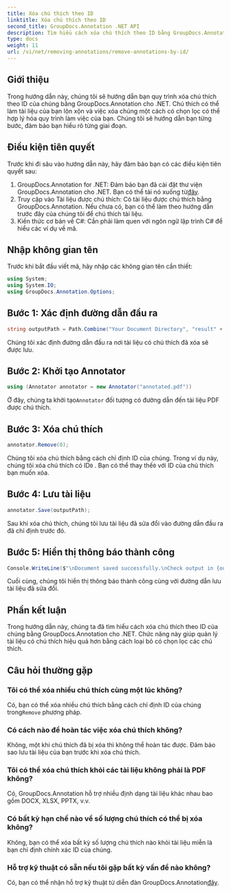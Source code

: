 ```yaml
---
title: Xóa chú thích theo ID
linktitle: Xóa chú thích theo ID
second_title: GroupDocs.Annotation .NET API
description: Tìm hiểu cách xóa chú thích theo ID bằng GroupDocs.Annotation cho .NET. Hợp lý hóa quy trình làm việc tài liệu của bạn một cách hiệu quả.
type: docs
weight: 11
url: /vi/net/removing-annotations/remove-annotations-by-id/
---
```

## Giới thiệu
Trong hướng dẫn này, chúng tôi sẽ hướng dẫn bạn quy trình xóa chú thích theo ID của chúng bằng GroupDocs.Annotation cho .NET. Chú thích có thể làm tài liệu của bạn lộn xộn và việc xóa chúng một cách có chọn lọc có thể hợp lý hóa quy trình làm việc của bạn. Chúng tôi sẽ hướng dẫn bạn từng bước, đảm bảo bạn hiểu rõ từng giai đoạn.
## Điều kiện tiên quyết
Trước khi đi sâu vào hướng dẫn này, hãy đảm bảo bạn có các điều kiện tiên quyết sau:
1.  GroupDocs.Annotation for .NET: Đảm bảo bạn đã cài đặt thư viện GroupDocs.Annotation cho .NET. Bạn có thể tải nó xuống từ[đây](https://releases.groupdocs.com/annotation/net/).
2. Truy cập vào Tài liệu được chú thích: Có tài liệu được chú thích bằng GroupDocs.Annotation. Nếu chưa có, bạn có thể làm theo hướng dẫn trước đây của chúng tôi để chú thích tài liệu.
3. Kiến thức cơ bản về C#: Cần phải làm quen với ngôn ngữ lập trình C# để hiểu các ví dụ về mã.

## Nhập không gian tên
Trước khi bắt đầu viết mã, hãy nhập các không gian tên cần thiết:
```csharp
using System;
using System.IO;
using GroupDocs.Annotation.Options;
```

## Bước 1: Xác định đường dẫn đầu ra
```csharp
string outputPath = Path.Combine("Your Document Directory", "result" + Path.GetExtension("input.pdf"));
```
Chúng tôi xác định đường dẫn đầu ra nơi tài liệu có chú thích đã xóa sẽ được lưu.
## Bước 2: Khởi tạo Annotator
```csharp
using (Annotator annotator = new Annotator("annotated.pdf"))
```
 Ở đây, chúng ta khởi tạo`Annotator` đối tượng có đường dẫn đến tài liệu PDF được chú thích.
## Bước 3: Xóa chú thích
```csharp
annotator.Remove(0);
```
 Chúng tôi xóa chú thích bằng cách chỉ định ID của chúng. Trong ví dụ này, chúng tôi xóa chú thích có ID`0` . Bạn có thể thay thế`0` với ID của chú thích bạn muốn xóa.
## Bước 4: Lưu tài liệu
```csharp
annotator.Save(outputPath);
```
Sau khi xóa chú thích, chúng tôi lưu tài liệu đã sửa đổi vào đường dẫn đầu ra đã chỉ định trước đó.
## Bước 5: Hiển thị thông báo thành công
```csharp
Console.WriteLine($"\nDocument saved successfully.\nCheck output in {outputPath}.");
```
Cuối cùng, chúng tôi hiển thị thông báo thành công cùng với đường dẫn lưu tài liệu đã sửa đổi.

## Phần kết luận
Trong hướng dẫn này, chúng ta đã tìm hiểu cách xóa chú thích theo ID của chúng bằng GroupDocs.Annotation cho .NET. Chức năng này giúp quản lý tài liệu có chú thích hiệu quả hơn bằng cách loại bỏ có chọn lọc các chú thích.
## Câu hỏi thường gặp
### Tôi có thể xóa nhiều chú thích cùng một lúc không?
 Có, bạn có thể xóa nhiều chú thích bằng cách chỉ định ID của chúng trong`Remove` phương pháp.
### Có cách nào để hoàn tác việc xóa chú thích không?
Không, một khi chú thích đã bị xóa thì không thể hoàn tác được. Đảm bảo sao lưu tài liệu của bạn trước khi xóa chú thích.
### Tôi có thể xóa chú thích khỏi các tài liệu không phải là PDF không?
Có, GroupDocs.Annotation hỗ trợ nhiều định dạng tài liệu khác nhau bao gồm DOCX, XLSX, PPTX, v.v.
### Có bất kỳ hạn chế nào về số lượng chú thích có thể bị xóa không?
Không, bạn có thể xóa bất kỳ số lượng chú thích nào khỏi tài liệu miễn là bạn chỉ định chính xác ID của chúng.
### Hỗ trợ kỹ thuật có sẵn nếu tôi gặp bất kỳ vấn đề nào không?
 Có, bạn có thể nhận hỗ trợ kỹ thuật từ diễn đàn GroupDocs.Annotation[đây](https://forum.groupdocs.com/c/annotation/10).